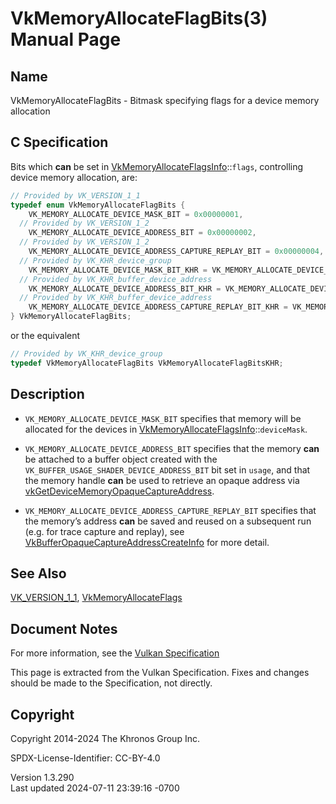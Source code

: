 # VkMemoryAllocateFlagBits(3) Manual Page

## Name

VkMemoryAllocateFlagBits - Bitmask specifying flags for a device memory
allocation



## <a href="#_c_specification" class="anchor"></a>C Specification

Bits which **can** be set in
[VkMemoryAllocateFlagsInfo](https://registry.khronos.org/vulkan/specs/1.3-extensions/man/html/VkMemoryAllocateFlagsInfo.html)::`flags`,
controlling device memory allocation, are:

``` c
// Provided by VK_VERSION_1_1
typedef enum VkMemoryAllocateFlagBits {
    VK_MEMORY_ALLOCATE_DEVICE_MASK_BIT = 0x00000001,
  // Provided by VK_VERSION_1_2
    VK_MEMORY_ALLOCATE_DEVICE_ADDRESS_BIT = 0x00000002,
  // Provided by VK_VERSION_1_2
    VK_MEMORY_ALLOCATE_DEVICE_ADDRESS_CAPTURE_REPLAY_BIT = 0x00000004,
  // Provided by VK_KHR_device_group
    VK_MEMORY_ALLOCATE_DEVICE_MASK_BIT_KHR = VK_MEMORY_ALLOCATE_DEVICE_MASK_BIT,
  // Provided by VK_KHR_buffer_device_address
    VK_MEMORY_ALLOCATE_DEVICE_ADDRESS_BIT_KHR = VK_MEMORY_ALLOCATE_DEVICE_ADDRESS_BIT,
  // Provided by VK_KHR_buffer_device_address
    VK_MEMORY_ALLOCATE_DEVICE_ADDRESS_CAPTURE_REPLAY_BIT_KHR = VK_MEMORY_ALLOCATE_DEVICE_ADDRESS_CAPTURE_REPLAY_BIT,
} VkMemoryAllocateFlagBits;
```

or the equivalent

``` c
// Provided by VK_KHR_device_group
typedef VkMemoryAllocateFlagBits VkMemoryAllocateFlagBitsKHR;
```

## <a href="#_description" class="anchor"></a>Description

- `VK_MEMORY_ALLOCATE_DEVICE_MASK_BIT` specifies that memory will be
  allocated for the devices in
  [VkMemoryAllocateFlagsInfo](https://registry.khronos.org/vulkan/specs/1.3-extensions/man/html/VkMemoryAllocateFlagsInfo.html)::`deviceMask`.

- `VK_MEMORY_ALLOCATE_DEVICE_ADDRESS_BIT` specifies that the memory
  **can** be attached to a buffer object created with the
  `VK_BUFFER_USAGE_SHADER_DEVICE_ADDRESS_BIT` bit set in `usage`, and
  that the memory handle **can** be used to retrieve an opaque address
  via
  [vkGetDeviceMemoryOpaqueCaptureAddress](https://registry.khronos.org/vulkan/specs/1.3-extensions/man/html/vkGetDeviceMemoryOpaqueCaptureAddress.html).

- `VK_MEMORY_ALLOCATE_DEVICE_ADDRESS_CAPTURE_REPLAY_BIT` specifies that
  the memory’s address **can** be saved and reused on a subsequent run
  (e.g. for trace capture and replay), see
  [VkBufferOpaqueCaptureAddressCreateInfo](https://registry.khronos.org/vulkan/specs/1.3-extensions/man/html/VkBufferOpaqueCaptureAddressCreateInfo.html)
  for more detail.

## <a href="#_see_also" class="anchor"></a>See Also

[VK_VERSION_1_1](https://registry.khronos.org/vulkan/specs/1.3-extensions/man/html/VK_VERSION_1_1.html),
[VkMemoryAllocateFlags](https://registry.khronos.org/vulkan/specs/1.3-extensions/man/html/VkMemoryAllocateFlags.html)

## <a href="#_document_notes" class="anchor"></a>Document Notes

For more information, see the <a
href="https://registry.khronos.org/vulkan/specs/1.3-extensions/html/vkspec.html#VkMemoryAllocateFlagBits"
target="_blank" rel="noopener">Vulkan Specification</a>

This page is extracted from the Vulkan Specification. Fixes and changes
should be made to the Specification, not directly.

## <a href="#_copyright" class="anchor"></a>Copyright

Copyright 2014-2024 The Khronos Group Inc.

SPDX-License-Identifier: CC-BY-4.0

Version 1.3.290  
Last updated 2024-07-11 23:39:16 -0700

